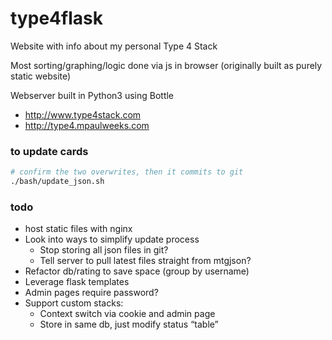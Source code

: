 # type4flask

Website with info about my personal Type 4 Stack

Most sorting/graphing/logic done via js in browser (originally built as purely static website)

Webserver built in Python3 using Bottle

- http://www.type4stack.com
- http://type4.mpaulweeks.com

### to update cards

```bash
# confirm the two overwrites, then it commits to git
./bash/update_json.sh
```

### todo

- host static files with nginx
- Look into ways to simplify update process
  - Stop storing all json files in git?
  - Tell server to pull latest files straight from mtgjson?
- Refactor db/rating to save space (group by username)
- Leverage flask templates
- Admin pages require password?
- Support custom stacks:
    - Context switch via cookie and admin page
    - Store in same db, just modify status “table”
